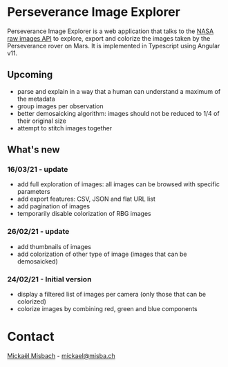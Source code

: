 # Perseverance Image Explorer

Perseverance Image Explorer is a web application that talks to the [NASA raw images API](https://mars.nasa.gov/mars2020/multimedia/raw-images/)
to explore, export and colorize the images taken by the Perseverance rover on Mars. It is implemented in Typescript using Angular v11.

## Upcoming
- parse and explain in a way that a human can understand a maximum of the metadata
- group images per observation
- better demosaicking algorithm: images should not be reduced to 1/4 of their original size
- attempt to stitch images together

## What's new
### 16/03/21 - update
- add full exploration of images: all images can be browsed with specific parameters
- add export features: CSV, JSON and flat URL list
- add pagination of images
- temporarily disable colorization of RBG images

### 26/02/21 - update
- add thumbnails of images
- add colorization of other type of image (images that can be demosaicked) 

### 24/02/21 - Initial version 
- display a filtered list of images per camera (only those that can be colorized)
- colorize images by combining red, green and blue components

# Contact
[Mickaël Misbach](https://github.com/mickmis) - [mickael@misba.ch](mailto:mickael@misba.ch)
